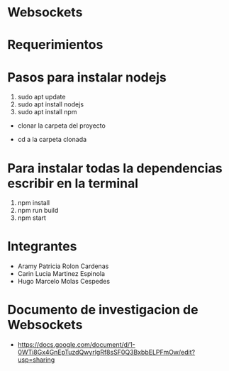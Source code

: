 # Websockets

# Requerimientos

# Pasos para instalar nodejs

1. sudo apt update
2. sudo apt install nodejs
3. sudo apt install npm

- clonar la carpeta del proyecto

- cd a la carpeta clonada

# Para instalar todas la dependencias escribir en la terminal

1. npm install
2. npm run build
3. npm start


# Integrantes
- Aramy Patricia Rolon Cardenas
- Carin Lucia Martinez Espinola
- Hugo Marcelo Molas Cespedes

# Documento de investigacion de Websockets
- https://docs.google.com/document/d/1-0WTi8Gx4GnEpTuzdQwyrlgRf8sSF0Q3BxbbELPFmOw/edit?usp=sharing